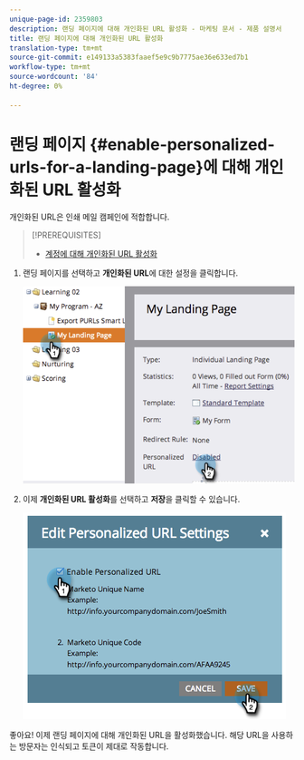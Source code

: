 ```yaml
---
unique-page-id: 2359803
description: 랜딩 페이지에 대해 개인화된 URL 활성화 - 마케팅 문서 - 제품 설명서
title: 랜딩 페이지에 대해 개인화된 URL 활성화
translation-type: tm+mt
source-git-commit: e149133a5383faaef5e9c9b7775ae36e633ed7b1
workflow-type: tm+mt
source-wordcount: '84'
ht-degree: 0%

---
```



# 랜딩 페이지 {#enable-personalized-urls-for-a-landing-page}에 대해 개인화된 URL 활성화

개인화된 URL은 인쇄 메일 캠페인에 적합합니다.

>[!PREREQUISITES]
>
>* [계정에 대해 개인화된 URL 활성화](enable-personalized-urls-for-your-account.md)

>



1. 랜딩 페이지를 선택하고 **개인화된 URL**&#x200B;에 대한 설정을 클릭합니다.

   ![](assets/image2014-9-18-13-3a24-3a3.png)

1. 이제 **개인화된 URL 활성화**&#x200B;를 선택하고 **저장**&#x200B;을 클릭할 수 있습니다.

   ![](assets/image2014-9-18-13-3a23-3a53.png)

좋아요! 이제 랜딩 페이지에 대해 개인화된 URL을 활성화했습니다. 해당 URL을 사용하는 방문자는 인식되고 토큰이 제대로 작동합니다.
